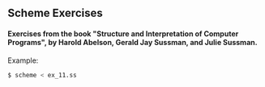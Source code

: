 ## Scheme Exercises

#### Exercises from the book "Structure and Interpretation of Computer Programs", by Harold Abelson, Gerald Jay Sussman, and Julie Sussman.

Example:

```bash
$ scheme < ex_11.ss
```
